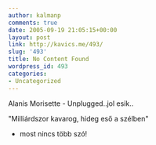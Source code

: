 ```yaml
---
author: kalmanp
comments: true
date: 2005-09-19 21:05:15+00:00
layout: post
link: http://kavics.me/493/
slug: '493'
title: No Content Found
wordpress_id: 493
categories:
- Uncategorized
---
```


Alanis Morisette - Unplugged..jol esik..




"Milliárdszor kavarog, hideg eső a szélben"   
- most nincs több szó!
